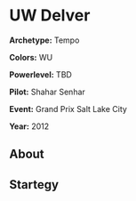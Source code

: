 # UW Delver

**Archetype:** Tempo

**Colors:** WU

**Powerlevel:** TBD

**Pilot:** Shahar Senhar

**Event:** Grand Prix Salt Lake City

**Year:** 2012

## About

## Startegy 
